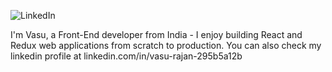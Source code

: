 ![LinkedIn](https://user-images.githubusercontent.com/63305945/101701208-72ccbd00-3aa4-11eb-9c54-f2391a1dcc7a.png)

I'm Vasu, a Front-End developer from India - I enjoy building React and Redux web applications from scratch to production.
You can also check my linkedin profile at linkedin.com/in/vasu-rajan-295b5a12b 

